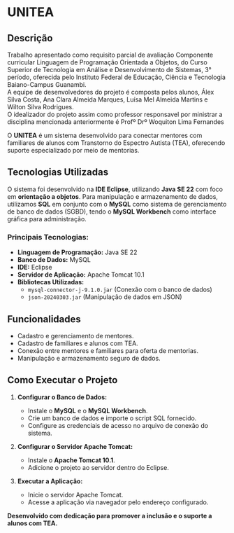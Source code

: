 # UNITEA

## Descrição

Trabalho apresentado como requisito parcial de avaliação Componente curricular Linguagem de Programação Orientada a Objetos, do Curso Superior de Tecnologia em Análise e Desenvolvimento de Sistemas, 3° período, oferecida pelo Instituto Federal de Educação, Ciência e Tecnologia Baiano-Campus Guanambi.<br>
A equipe de desenvolvedores do projeto é composta pelos alunos, Álex Silva Costa, Ana Clara Almeida Marques, Luísa Mel Almeida Martins e Wilton Silva Rodrigues.<br>
O idealizador do projeto assim como professor responsavel por ministrar a disciplina mencionada anteriormente é Profº Drº Woquiton Lima Fernandes

O **UNITEA** é um sistema desenvolvido para conectar mentores com familiares de alunos com Transtorno do Espectro Autista (TEA), oferecendo suporte especializado por meio de mentorias.

## Tecnologias Utilizadas

O sistema foi desenvolvido na **IDE Eclipse**, utilizando **Java SE 22** com foco em **orientação a objetos**. Para manipulação e armazenamento de dados, utilizamos **SQL** em conjunto com o **MySQL** como sistema de gerenciamento de banco de dados (SGBD), tendo o **MySQL Workbench** como interface gráfica para administração.

### Principais Tecnologias:

- **Linguagem de Programação:** Java SE 22
- **Banco de Dados:** MySQL
- **IDE:** Eclipse
- **Servidor de Aplicação:** Apache Tomcat 10.1
- **Bibliotecas Utilizadas:**
  - `mysql-connector-j-9.1.0.jar` (Conexão com o banco de dados)
  - `json-20240303.jar` (Manipulação de dados em JSON)

## Funcionalidades

- Cadastro e gerenciamento de mentores.
- Cadastro de familiares e alunos com TEA.
- Conexão entre mentores e familiares para oferta de mentorias.
- Manipulação e armazenamento seguro de dados.

## Como Executar o Projeto

1. **Configurar o Banco de Dados:**

   - Instale o **MySQL** e o **MySQL Workbench**.
   - Crie um banco de dados e importe o script SQL fornecido.
   - Configure as credenciais de acesso no arquivo de conexão do sistema.

2. **Configurar o Servidor Apache Tomcat:**

   - Instale o **Apache Tomcat 10.1**.
   - Adicione o projeto ao servidor dentro do Eclipse.

3. **Executar a Aplicação:**

   - Inicie o servidor Apache Tomcat.
   - Acesse a aplicação via navegador pelo endereço configurado.


**Desenvolvido com dedicação para promover a inclusão e o suporte a alunos com TEA.**



